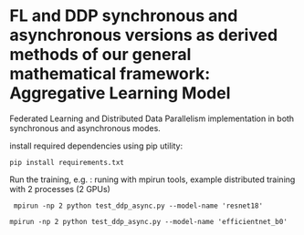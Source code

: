 # FL and DDP synchronous and asynchronous versions as derived methods of our general mathematical framework: Aggregative Learning Model

Federated Learning and Distributed Data Parallelism implementation in both synchronous and asynchronous modes. 

install required dependencies using pip utility:

`` pip install requirements.txt `` 

Run the training, e.g. : runing with mpirun tools, example distributed training with 2 processes (2 GPUs)

`` mpirun -np 2 python test_ddp_async.py --model-name 'resnet18'``

`` mpirun -np 2 python test_ddp_async.py --model-name 'efficientnet_b0' ``



